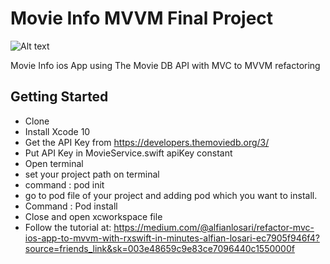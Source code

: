 # Movie Info MVVM Final Project

![Alt text](./promo.png?raw=true "Movie Info")

Movie Info ios App using The Movie DB API with MVC to MVVM refactoring

## Getting Started

- Clone
- Install Xcode 10
- Get the API Key from https://developers.themoviedb.org/3/
- Put API Key in MovieService.swift apiKey constant
- Open terminal
- set your project path on terminal
- command : pod init
- go to pod file of your project and adding pod which you want to install.
- Command : Pod install
- Close and open xcworkspace file
- Follow the tutorial at: https://medium.com/@alfianlosari/refactor-mvc-ios-app-to-mvvm-with-rxswift-in-minutes-alfian-losari-ec7905f946f4?source=friends_link&sk=003e48659c9e83ce7096440c1550000f
